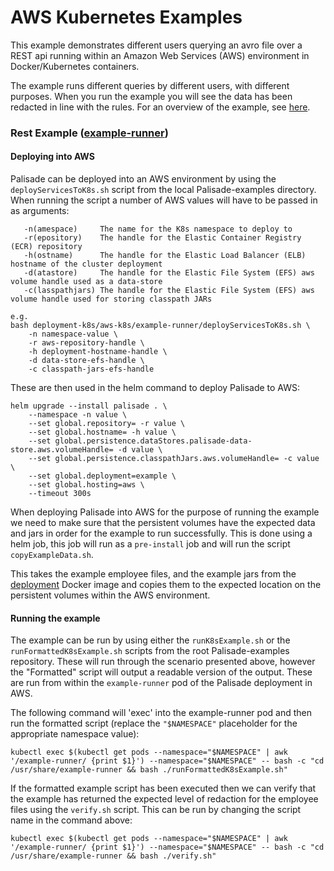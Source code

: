 <!--
 Copyright 2018-2021 Crown Copyright

 Licensed under the Apache License, Version 2.0 (the "License");
 you may not use this file except in compliance with the License.
 You may obtain a copy of the License at

     http://www.apache.org/licenses/LICENSE-2.0

 Unless required by applicable law or agreed to in writing, software
 distributed under the License is distributed on an "AS IS" BASIS,
 WITHOUT WARRANTIES OR CONDITIONS OF ANY KIND, either express or implied.
 See the License for the specific language governing permissions and
 limitations under the License.
-->

# AWS Kubernetes Examples

This example demonstrates different users querying an avro file over a REST api running within an Amazon Web Services (AWS) environment in Docker/Kubernetes containers.

The example runs different queries by different users, with different purposes.
When you run the example you will see the data has been redacted in line with the rules.
For an overview of the example, see [here](../../README.md).

### Rest Example ([example-runner](../../example-runner/README.md))

#### Deploying into AWS

Palisade can be deployed into an AWS environment by using the `deployServicesToK8s.sh` script from the local Palisade-examples directory.
When running the script a number of AWS values will have to be passed in as arguments:
```
   -n(amespace)     The name for the K8s namespace to deploy to
   -r(epository)    The handle for the Elastic Container Registry (ECR) repository
   -h(ostname)      The handle for the Elastic Load Balancer (ELB) hostname of the cluster deployment
   -d(atastore)     The handle for the Elastic File System (EFS) aws volume handle used as a data-store
   -c(lasspathjars) The handle for the Elastic File System (EFS) aws volume handle used for storing classpath JARs
```
```
e.g.
bash deployment-k8s/aws-k8s/example-runner/deployServicesToK8s.sh \
    -n namespace-value \
    -r aws-repository-handle \
    -h deployment-hostname-handle \
    -d data-store-efs-handle \
    -c classpath-jars-efs-handle
```

These are then used in the helm command to deploy Palisade to AWS:
```
helm upgrade --install palisade . \
    --namespace -n value \
    --set global.repository= -r value \
    --set global.hostname= -h value \
    --set global.persistence.dataStores.palisade-data-store.aws.volumeHandle= -d value \
    --set global.persistence.classpathJars.aws.volumeHandle= -c value \
    --set global.deployment=example \
    --set global.hosting=aws \
    --timeout 300s
```
When deploying Palisade into AWS for the purpose of running the example we need to make sure that the persistent volumes have the expected data and jars in order for the example to run successfully. 
This is done using a helm job, this job will run as a `pre-install` job and will run the script `copyExampleData.sh`.

This takes the example employee files, and the example jars from the [deployment](../Dockerfile) Docker image and copies them to the expected location on the persistent volumes within the AWS environment.

#### Running the example

The example can be run by using either the `runK8sExample.sh` or the `runFormattedK8sExample.sh` scripts from the root Palisade-examples repository. 
These will run through the scenario presented above, however the "Formatted" script will output a readable version of the output. 
These are run from within the `example-runner` pod of the Palisade deployment in AWS.

The following command will 'exec' into the example-runner pod and then run the formatted script (replace the `"$NAMESPACE"` placeholder for the appropriate namespace value):
```
kubectl exec $(kubectl get pods --namespace="$NAMESPACE" | awk '/example-runner/ {print $1}') --namespace="$NAMESPACE" -- bash -c "cd /usr/share/example-runner && bash ./runFormattedK8sExample.sh"
```

If the formatted example script has been executed then we can verify that the example has returned the expected level of redaction for the employee files using the `verify.sh` script.
This can be run by changing the script name in the command above:
```
kubectl exec $(kubectl get pods --namespace="$NAMESPACE" | awk '/example-runner/ {print $1}') --namespace="$NAMESPACE" -- bash -c "cd /usr/share/example-runner && bash ./verify.sh"
```

